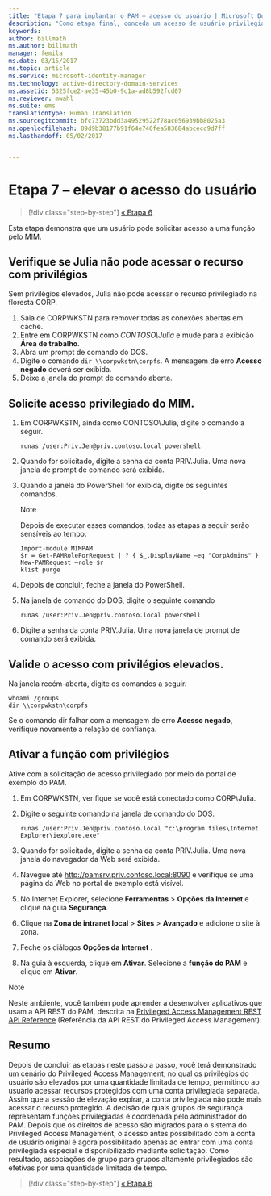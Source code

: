 ```yaml
---
title: "Etapa 7 para implantar o PAM – acesso do usuário | Microsoft Docs"
description: "Como etapa final, conceda um acesso de usuário privilegiado temporário para demonstrar que a implantação Privileged Access Management foi realizada com êxito."
keywords: 
author: billmath
ms.author: billmath
manager: femila
ms.date: 03/15/2017
ms.topic: article
ms.service: microsoft-identity-manager
ms.technology: active-directory-domain-services
ms.assetid: 5325fce2-ae35-45b0-9c1a-ad8b592fcd07
ms.reviewer: mwahl
ms.suite: ems
translationtype: Human Translation
ms.sourcegitcommit: bfc73723bdd3a49529522f78ac056939bb8025a3
ms.openlocfilehash: 89d9b38177b91f64e746fea583684abcecc9d7ff
ms.lasthandoff: 05/02/2017


---
```


# <a name="step-7--elevate-a-users-access"></a>Etapa 7 – elevar o acesso do usuário

>[!div class="step-by-step"]
[« Etapa 6 ](step-6-transition-group-to-pam.md)


Esta etapa demonstra que um usuário pode solicitar acesso a uma função pelo MIM.

## <a name="verify-that-jen-cannot-access-the-privileged-resource"></a>Verifique se Julia não pode acessar o recurso com privilégios
Sem privilégios elevados, Julia não pode acessar o recurso privilegiado na floresta CORP.

1. Saia de CORPWKSTN para remover todas as conexões abertas em cache.
2. Entre em CORPWKSTN como *CONTOSO\Julia* e mude para a exibição **Área de trabalho**.
3. Abra um prompt de comando do DOS.
4. Digite o comando `dir \\corpwkstn\corpfs`. A mensagem de erro **Acesso negado** deverá ser exibida.
5. Deixe a janela do prompt de comando aberta.

## <a name="request-privileged-access-from-mim"></a>Solicite acesso privilegiado do MIM.
1. Em CORPWKSTN, ainda como CONTOSO\Julia, digite o comando a seguir.

    ```
    runas /user:Priv.Jen@priv.contoso.local powershell
    ```

2. Quando for solicitado, digite a senha da conta PRIV.Julia. Uma nova janela de prompt de comando será exibida.
3. Quando a janela do PowerShell for exibida, digite os seguintes comandos.

    > [!NOTE]
    > Depois de executar esses comandos, todas as etapas a seguir serão sensíveis ao tempo.

    ```
    Import-module MIMPAM
    $r = Get-PAMRoleForRequest | ? { $_.DisplayName –eq "CorpAdmins" }
    New-PAMRequest –role $r
    klist purge
    ```

4. Depois de concluir, feche a janela do PowerShell.
5. Na janela de comando do DOS, digite o seguinte comando

    ```
    runas /user:Priv.Jen@priv.contoso.local powershell
    ```

6. Digite a senha da conta PRIV.Julia. Uma nova janela de prompt de comando será exibida.

## <a name="validate-the-elevated-access"></a>Valide o acesso com privilégios elevados.
Na janela recém-aberta, digite os comandos a seguir.

```
whoami /groups
dir \\corpwkstn\corpfs
```

Se o comando dir falhar com a mensagem de erro **Acesso negado**, verifique novamente a relação de confiança.

## <a name="activate-the-privileged-role"></a>Ativar a função com privilégios
Ative com a solicitação de acesso privilegiado por meio do portal de exemplo do PAM.

1. Em CORPWKSTN, verifique se você está conectado como CORP\Julia.
2. Digite o seguinte comando na janela de comando do DOS.

    ```
    runas /user:Priv.Jen@priv.contoso.local "c:\program files\Internet Explorer\iexplore.exe"
    ```

3. Quando for solicitado, digite a senha da conta PRIV.Julia. Uma nova janela do navegador da Web será exibida.
4. Navegue até http://pamsrv.priv.contoso.local:8090 e verifique se uma página da Web no portal de exemplo está visível.
5. No Internet Explorer, selecione **Ferramentas** > **Opções da Internet** e clique na guia **Segurança**.
6. Clique na **Zona de intranet local** > **Sites** > **Avançado** e adicione o site à zona.
7. Feche os diálogos **Opções da Internet** .
8. Na guia à esquerda, clique em **Ativar**. Selecione a **função do PAM** e clique em **Ativar**.

> [!Note]
> Neste ambiente, você também pode aprender a desenvolver aplicativos que usam a API REST do PAM, descrita na [Privileged Access Management REST API Reference](/microsoft-identity-manager/reference/privileged-access-management-rest-api-reference) (Referência da API REST do Privileged Access Management).

## <a name="summary"></a>Resumo
Depois de concluir as etapas neste passo a passo, você terá demonstrado um cenário do Privileged Access Management, no qual os privilégios do usuário são elevados por uma quantidade limitada de tempo, permitindo ao usuário acessar recursos protegidos com uma conta privilegiada separada. Assim que a sessão de elevação expirar, a conta privilegiada não pode mais acessar o recurso protegido. A decisão de quais grupos de segurança representam funções privilegiadas é coordenada pelo administrador do PAM. Depois que os direitos de acesso são migrados para o sistema do Privileged Access Management, o acesso antes possibilitado com a conta de usuário original é agora possibilitado apenas ao entrar com uma conta privilegiada especial e disponibilizado mediante solicitação. Como resultado, associações de grupo para grupos altamente privilegiados são efetivas por uma quantidade limitada de tempo.

>[!div class="step-by-step"]
[« Etapa 6 ](step-6-transition-group-to-pam.md)

